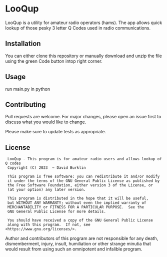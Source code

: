 # LooQup

LooQup is a utility for amateur radio operators (hams).
The app allows quick lookup of those pesky 3 letter Q Codes used in radio communications.

## Installation

You can either clone this repository or manually download and unzip the file using the green Code button intop right corner.

## Usage

run main.py in python


## Contributing

Pull requests are welcome. For major changes, please open an issue first
to discuss what you would like to change.

Please make sure to update tests as appropriate.

## License

     LooQup - This program is for amateur radio users and allows lookup of Q codes
     Copyright (C) 2023  ~ David Burklin

     This program is free software: you can redistribute it and/or modify
     it under the terms of the GNU General Public License as published by
     the Free Software Foundation, either version 3 of the License, or
     (at your option) any later version.

     This program is distributed in the hope that it will be useful,
     but WITHOUT ANY WARRANTY; without even the implied warranty of
     MERCHANTABILITY or FITNESS FOR A PARTICULAR PURPOSE.  See the
     GNU General Public License for more details.

     You should have received a copy of the GNU General Public License
     along with this program.  If not, see <https://www.gnu.org/licenses/>.

Author and contributors of this program are not responsible for any death, dismemberment, injury, insult, humiliation or other strange minutia that would result from using such an omnipotent and infalible program.